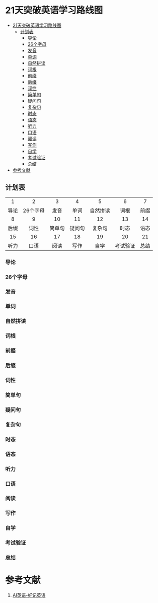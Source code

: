 # 21天突破英语学习路线图

- [21天突破英语学习路线图](#21天突破英语学习路线图)
  - [计划表](#计划表)
    - [导论](#导论)
    - [26个字母](#26个字母)
    - [发音](#发音)
    - [单词](#单词)
    - [自然拼读](#自然拼读)
    - [词根](#词根)
    - [前缀](#前缀)
    - [后缀](#后缀)
    - [词性](#词性)
    - [简单句](#简单句)
    - [疑问句](#疑问句)
    - [复杂句](#复杂句)
    - [时态](#时态)
    - [语态](#语态)
    - [听力](#听力)
    - [口语](#口语)
    - [阅读](#阅读)
    - [写作](#写作)
    - [自学](#自学)
    - [考试验证](#考试验证)
    - [总结](#总结)
- [参考文献](#参考文献)

## 计划表

|       |          |        |        |          |          |       |
| :---: | :------: | :----: | :----: | :------: | :------: | :---: |
|   1   |    2     |   3    |   4    |    5     |    6     |   7   |
| 导论  | 26个字母 |  发音  |  单词  | 自然拼读 |   词根   | 前缀  |
|   8   |    9     |   10   |   11   |    12    |    13    |  14   |
| 后缀  |   词性   | 简单句 | 疑问句 |  复杂句  |   时态   | 语态  |
|  15   |    16    |   17   |   18   |    19    |    20    |  21   |
| 听力  |   口语   |  阅读  |  写作  |   自学   | 考试验证 | 总结  |

### 导论

### 26个字母

### 发音

### 单词

### 自然拼读

### 词根

### 前缀

### 后缀

### 词性

### 简单句

### 疑问句

### 复杂句

### 时态

### 语态

### 听力

### 口语

### 阅读

### 写作

### 自学

### 考试验证

### 总结

# 参考文献

1. [AI英语-好记英语](https://www.xianglesong.com)
